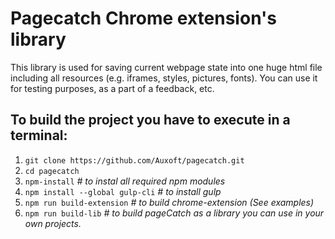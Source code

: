 # Pagecatch Chrome extension's library

This library is used for saving current webpage state into one huge html file including all resources (e.g. iframes, styles, pictures, fonts). You can use it for testing purposes, as a part of a feedback, etc.

## To build the project you have to execute in a terminal:

1. `git clone https://github.com/Auxoft/pagecatch.git`
2. `cd pagecatch`
3. `npm-install` *# to instal all required npm modules*
4. `npm install --global gulp-cli` *# to install gulp*
5. `npm run build-extension` *# to build chrome-extension (See examples)*
6. `npm run build-lib` *# to build pageCatch as a library you can use in your own projects.*

